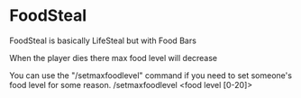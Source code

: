 # FoodSteal
FoodSteal is basically LifeSteal but with Food Bars

When the player dies there max food level will decrease

You can use the "/setmaxfoodlevel" command if you need to set someone's food level for some reason.
/setmaxfoodlevel <player> <food level [0-20]>
